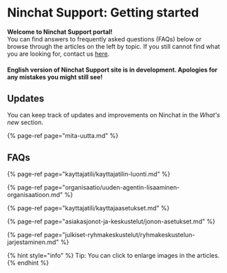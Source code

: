 # Ninchat Support: Getting started

**Welcome to Ninchat Support portal!**   
You can find answers to frequently asked questions \(FAQs\) below or browse through the articles on the left by topic. If you still cannot find what you are looking for, contact us [here](https://ninchat.com/contact).

#### English version of Ninchat Support site is in development. Apologies for any mistakes you might still see!

## Updates

You can keep track of updates and improvements on Ninchat in the _What's new_ section.

{% page-ref page="mita-uutta.md" %}

## FAQs

{% page-ref page="kayttajatili/kayttajatilin-luonti.md" %}

{% page-ref page="organisaatio/uuden-agentin-lisaaminen-organisaatioon.md" %}

{% page-ref page="kayttajatili/kayttajaasetukset.md" %}

{% page-ref page="asiakasjonot-ja-keskustelut/jonon-asetukset.md" %}

{% page-ref page="julkiset-ryhmakeskustelut/ryhmakeskustelun-jarjestaminen.md" %}

 

{% hint style="info" %}
Tip: You can click to enlarge images in the articles.
{% endhint %}



